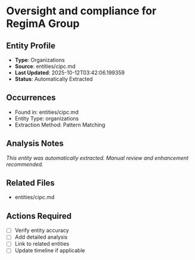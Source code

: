 # Oversight and compliance for RegimA Group

## Entity Profile
- **Type**: Organizations
- **Source**: entities/cipc.md
- **Last Updated**: 2025-10-12T03:42:06.199359
- **Status**: Automatically Extracted

## Occurrences
- Found in: entities/cipc.md
- Entity Type: organizations
- Extraction Method: Pattern Matching

## Analysis Notes
*This entity was automatically extracted. Manual review and enhancement recommended.*

## Related Files
- entities/cipc.md

## Actions Required
- [ ] Verify entity accuracy
- [ ] Add detailed analysis
- [ ] Link to related entities
- [ ] Update timeline if applicable
